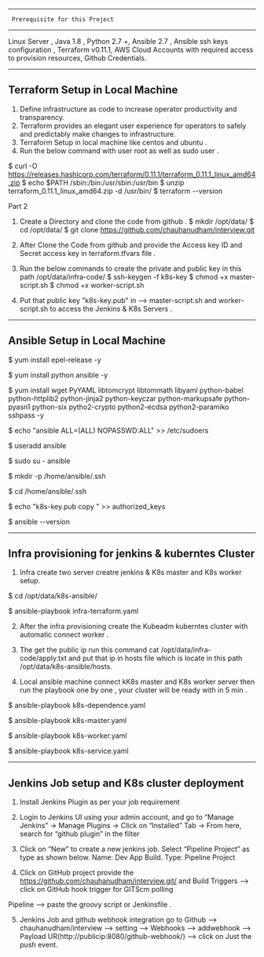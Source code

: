 ----------------------------------------
     Prerequisite for this Project 
----------------------------------------
Linux Server , Java 1.8 , Python 2.7 +, Ansible 2.7 , Ansible ssh keys configuration , Terraform v0.11.1, AWS Cloud Accounts with required access 
to provision resources, Github Credentials. 

------------------------------------------
   Terraform Setup in Local Machine 
------------------------------------------

1. Define infrastructure as code to increase operator productivity and transparency.
2. Terraform provides an elegant user experience for operators to safely and predictably make changes to infrastructure.
3. Terraform Setup in local machine like centos and ubuntu . 
4. Run the below command with user root as well as sudo user .

$ curl -O https://releases.hashicorp.com/terraform/0.11.1/terraform_0.11.1_linux_amd64.zip
$ echo $PATH /sbin:/bin:/usr/sbin:/usr/bin
$ unzip terraform_0.11.1_linux_amd64.zip -d /usr/bin/
$ terraform --version

Part 2 
1. Create a Directory and clone the code from github .
$ mkdir /opt/data/
$ cd /opt/data/
$ git clone https://github.com/chauhanudham/interview.git

2. After Clone the Code from github and provide the Access key ID and Secret access key in terraform.tfvars file .
3. Run the below commands to create the private and public key in this path /opt/data/infra-code/ 
$ ssh-keygen  -f k8s-key 
$ chmod +x master-script.sh 
$ chmod +x  worker-script.sh

3. Put that public key "k8s-key.pub" in --> master-script.sh and worker-script.sh to access the Jenkins & K8s Servers .

------------------------------------------
   Ansible Setup in Local Machine 
------------------------------------------

$ yum install epel-release -y

$  yum install python ansible  -y

$ yum install wget PyYAML libtomcrypt libtommath libyaml python-babel python-httplib2 python-jinja2 python-keyczar python-markupsafe python-pyasn1  python-six pytho2-crypto python2-ecdsa python2-paramiko sshpass -y

$ echo "ansible  ALL=(ALL) NOPASSWD:ALL" >> /etc/sudoers

$ useradd ansible

$ sudo su - ansible

$ mkdir -p /home/ansible/.ssh

$ cd /home/ansible/.ssh

$ echo "k8s-key.pub copy " >>  authorized_keys

$ ansible --version

-------------------------------------------------------
   Infra provisioning for jenkins & kuberntes Cluster  
-------------------------------------------------------
1. Infra create two server creatre jenkins & K8s master and K8s worker setup.

$ cd /opt/data/k8s-ansible/

$ ansible-playbook infra-terraform.yaml

2. After the infra provisioning create the Kubeadm kuberntes cluster with automatic connect worker . 

3. The get the public ip run this command  cat /opt/data/infra-code/apply.txt and put that ip in hosts file which is locate 
in this path /opt/data/k8s-ansible/hosts.

4. Local ansible machine connect kK8s master and K8s worker server then run the playbook one by one , your cluster will be ready with in 5 min .  

$ ansible-playbook k8s-dependence.yaml

$ ansible-playbook k8s-master.yaml

$ ansible-playbook k8s-worker.yaml

$ ansible-playbook k8s-service.yaml

-------------------------------------------------------
   Jenkins Job setup and K8s cluster deployment 
-------------------------------------------------------

1. Install Jenkins Plugin as per your job requirement 

2. Login to Jenkins UI using your admin account, and go to “Manage Jenkins” -> Manage Plugins -> Click on “Installed” Tab -> From here, 
search for “github plugin” in the filter

3. Click on “New” to create a new jenkins job. Select “Pipeline Project” as type as shown below. Name: Dev App Build. Type: Pipeline Project

4. Click on GitHub project provide the https://github.com/chauhanudham/interview.git/  and Build Triggers --> click on GitHub hook trigger for GITScm polling 

Pipeline --> paste the groovy script or Jenkinsfile .

5. Jenkins Job and github webhook integration go to Github --> chauhanudham/interview --> setting --> Webhooks --> addwebhook --> Payload UR(http://publicip:8080/github-webhook/) --> click on Just the push event.
